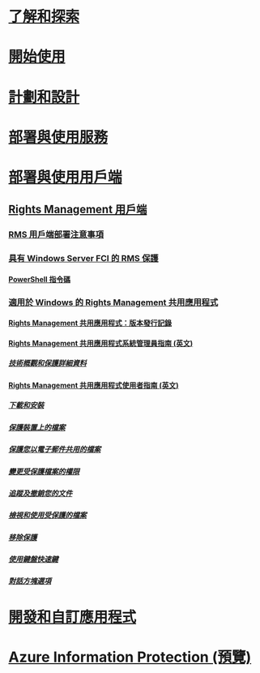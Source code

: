 # [了解和探索](/rights-management/understand-explore/azure-rights-management)
# [開始使用](/rights-management/get-started/requirements-azure-rms)
# [計劃和設計](/rights-management/plan-design/deployment-roadmap)
# [部署與使用服務](/rights-management/deploy-use/activate-service)
# [部署與使用用戶端](use-client.md)
## [Rights Management 用戶端](use-client.md)
### [RMS 用戶端部署注意事項](client-deployment-notes.md)
### [具有 Windows Server FCI 的 RMS 保護](configure-fci.md)
#### [PowerShell 指令碼](fci-script.md)
### [適用於 Windows 的 Rights Management 共用應用程式](sharing-app-windows.md)
#### [Rights Management 共用應用程式：版本發行記錄](sharing-app-version-release-history.md)
#### [Rights Management 共用應用程式系統管理員指南 (英文)](sharing-app-admin-guide.md)
##### [技術概觀和保護詳細資料](sharing-app-admin-guide-technical.md)
#### [Rights Management 共用應用程式使用者指南 (英文)](sharing-app-user-guide.md)
##### [下載和安裝](install-sharing-app.md)
##### [保護裝置上的檔案](sharing-app-protect-in-place.md)
##### [保護您以電子郵件共用的檔案](sharing-app-protect-by-email.md)
##### [變更受保護檔案的權限](sharing-app-reprotect-files.md)
##### [追蹤及撤銷您的文件](sharing-app-track-revoke.md)
##### [檢視和使用受保護的檔案](sharing-app-view-use-files.md)
##### [移除保護](sharing-app-remove-protection.md)
##### [使用鍵盤快速鍵](sharing-app-keyboard-shortcuts.md)
##### [對話方塊選項](sharing-app-dialog-box.md)
# [開發和自訂應用程式](/rights-management/develop/developers-guide)
# [Azure Information Protection (預覽)](/rights-management/information-protection/what-is-information-protection)


<!--HONumber=Jul16_HO4-->


